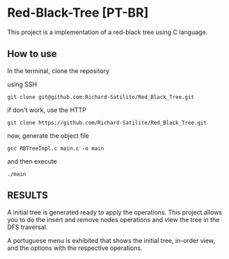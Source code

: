 
# Red-Black-Tree [PT-BR]

This project is a implementation of a red-black tree using C language.






## How to use

In the terminal, clone the repository

using SSH

`git clone git@github.com:Richard-Satilite/Red_Black_Tree.git`

if don't work, use the HTTP

`git clone https://github.com/Richard-Satilite/Red_Black_Tree.git`

now, generate the object file

`gcc RBTreeImpl.c main.c -o main`

and then execute

`./main`


## RESULTS

A initial tree is generated ready to apply the operations. This project allows you to do the insert and remove nodes operations and view the tree in the DFS traversal.

A portuguese menu is exhibited that shows the initial tree, in-order view, and the options with the respective operations.
